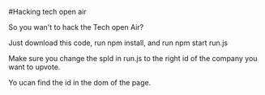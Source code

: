 #Hacking tech open air

So you wan't to hack the Tech open Air? 

Just download this code, run npm install, and run npm start run.js 

Make sure you change the spId in run.js to the right id of the company you want to upvote. 

Yo ucan find the id in the dom of the page. 